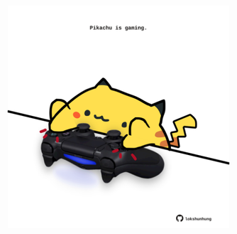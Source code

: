 <!-- built at 08/08/2021, 20:02:16 UTC -->
<p align="center">
  <img width="500" height="500" src="./ReadmeImage.svg">
</p>
